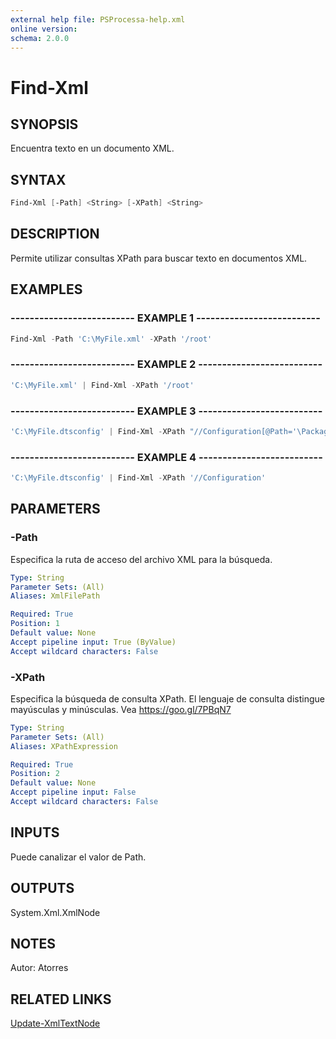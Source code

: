 ```yaml
---
external help file: PSProcessa-help.xml
online version: 
schema: 2.0.0
---
```


# Find-Xml

## SYNOPSIS
Encuentra texto en un documento XML.

## SYNTAX

```powershell
Find-Xml [-Path] <String> [-XPath] <String>
```

## DESCRIPTION
Permite utilizar consultas XPath para buscar texto en documentos XML.

## EXAMPLES

### -------------------------- EXAMPLE 1 --------------------------
```powershell
Find-Xml -Path 'C:\MyFile.xml' -XPath '/root'
```

### -------------------------- EXAMPLE 2 --------------------------
```powershell
'C:\MyFile.xml' | Find-Xml -XPath '/root'
```

### -------------------------- EXAMPLE 3 --------------------------
```powershell
'C:\MyFile.dtsconfig' | Find-Xml -XPath "//Configuration[@Path='\Package.Variables[User::FilePath].Properties[Value]']/ConfiguredValue"
```

### -------------------------- EXAMPLE 4 --------------------------
```powershell
'C:\MyFile.dtsconfig' | Find-Xml -XPath '//Configuration'
```

## PARAMETERS

### -Path
Especifica la ruta de acceso del archivo XML para la búsqueda.

```yaml
Type: String
Parameter Sets: (All)
Aliases: XmlFilePath

Required: True
Position: 1
Default value: None
Accept pipeline input: True (ByValue)
Accept wildcard characters: False
```

### -XPath
Especifica la búsqueda de consulta XPath.
El lenguaje de consulta distingue mayúsculas y minúsculas.
Vea https://goo.gl/7PBqN7

```yaml
Type: String
Parameter Sets: (All)
Aliases: XPathExpression

Required: True
Position: 2
Default value: None
Accept pipeline input: False
Accept wildcard characters: False
```

## INPUTS

Puede canalizar el valor de Path.

## OUTPUTS

System.Xml.XmlNode

## NOTES
Autor: Atorres

## RELATED LINKS

[Update-XmlTextNode](Update-XmlTextNode.md)

